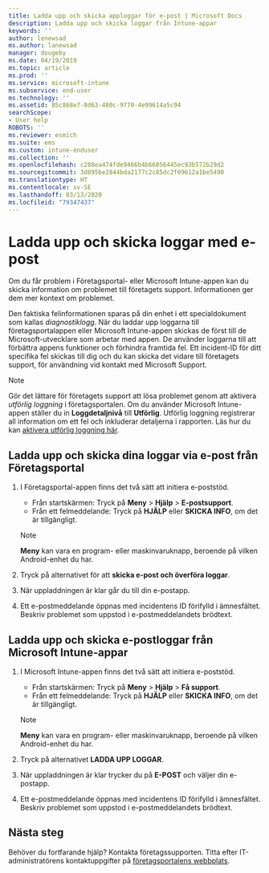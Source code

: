 ```yaml
---
title: Ladda upp och skicka apploggar för e-post | Microsoft Docs
description: Ladda upp och skicka loggar från Intune-appar
keywords: ''
author: lenewsad
ms.author: lanewsad
manager: dougeby
ms.date: 04/19/2019
ms.topic: article
ms.prod: ''
ms.service: microsoft-intune
ms.subservice: end-user
ms.technology: ''
ms.assetid: 85c868e7-8d63-480c-9770-4e99614a5c94
searchScope:
- User help
ROBOTS: ''
ms.reviewer: esmich
ms.suite: ems
ms.custom: intune-enduser
ms.collection: ''
ms.openlocfilehash: c288ea474fde9466b4b66056445ec93b572b29d2
ms.sourcegitcommit: 3d895be2844bda2177c2c85dc2f09612a1be5490
ms.translationtype: HT
ms.contentlocale: sv-SE
ms.lasthandoff: 03/13/2020
ms.locfileid: "79347437"
---
```

# <a name="upload-and-email-logs"></a>Ladda upp och skicka loggar med e-post  

Om du får problem i Företagsportal- eller Microsoft Intune-appen kan du skicka information om problemet till företagets support. Informationen ger dem mer kontext om problemet.  

Den faktiska felinformationen sparas på din enhet i ett specialdokument som kallas _diagnostiklogg_. När du laddar upp loggarna till företagsportalappen eller Microsoft Intune-appen skickas de först till de Microsoft-utvecklare som arbetar med appen. De använder loggarna till att förbättra appens funktioner och förhindra framtida fel. Ett incident-ID för ditt specifika fel skickas till dig och du kan skicka det vidare till företagets support, för användning vid kontakt med Microsoft Support.  

> [!Note]
> Gör det lättare för företagets support att lösa problemet genom att aktivera _utförlig loggning_ i företagsportalen. Om du använder Microsoft Intune-appen ställer du in **Loggdetaljnivå** till **Utförlig**. Utförlig loggning registrerar all information om ett fel och inkluderar detaljerna i rapporten. Läs hur du kan [aktivera utförlig loggning här](use-verbose-logging-to-help-your-it-administrator-fix-device-issues-android.md).  

## <a name="upload-and-email-logs-from-company-portal"></a>Ladda upp och skicka dina loggar via e-post från Företagsportal  

1. I Företagsportal-appen finns det två sätt att initiera e-poststöd.
    * Från startskärmen: Tryck på **Meny** > **Hjälp** > **E-postsupport**.  
    * Från ett felmeddelande: Tryck på **HJÄLP** eller **SKICKA INFO**, om det är tillgängligt.  

    > [!NOTE]
    > **Meny** kan vara en program- eller maskinvaruknapp, beroende på vilken Android-enhet du har.  

3. Tryck på alternativet för att **skicka e-post och överföra loggar**.  
4. När uppladdningen är klar går du till din e-postapp. 
5. Ett e-postmeddelande öppnas med incidentens ID förifylld i ämnesfältet. Beskriv problemet som uppstod i e-postmeddelandets brödtext.    


## <a name="upload-and-email-logs-from-microsoft-intune-app"></a>Ladda upp och skicka e-postloggar från Microsoft Intune-appar   

1. I Microsoft Intune-appen finns det två sätt att initiera e-poststöd.  
    * Från startskärmen: Tryck på **Meny** > **Hjälp** > **Få support**.  
    * Från ett felmeddelande: Tryck på **HJÄLP** eller **SKICKA INFO**, om det är tillgängligt.  

    > [!NOTE]
    > **Meny** kan vara en program- eller maskinvaruknapp, beroende på vilken Android-enhet du har.

3. Tryck på alternativet **LADDA UPP LOGGAR**.  
4. När uppladdningen är klar trycker du på **E-POST** och väljer din e-postapp.  
5. Ett e-postmeddelande öppnas med incidentens ID förifylld i ämnesfältet. Beskriv problemet som uppstod i e-postmeddelandets brödtext.  

## <a name="next-steps"></a>Nästa steg  

Behöver du fortfarande hjälp? Kontakta företagssupporten. Titta efter IT-administratörens kontaktuppgifter på [företagsportalens webbplats](https://go.microsoft.com/fwlink/?linkid=2010980).
